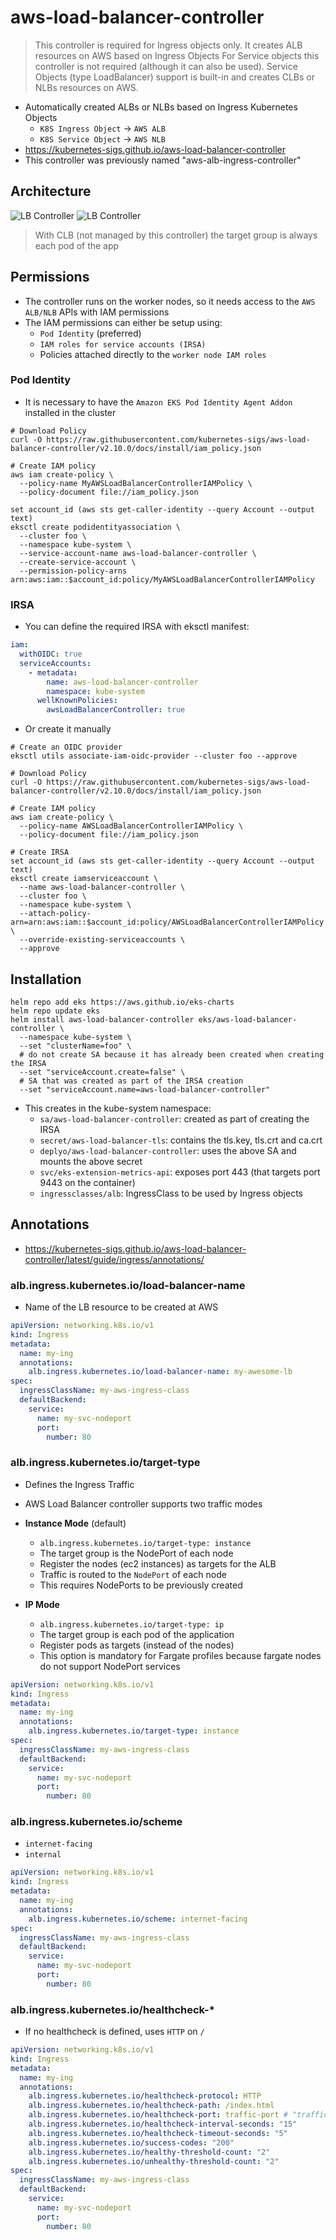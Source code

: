 # aws-load-balancer-controller

> This controller is required for Ingress objects only. It creates ALB resources on AWS based on Ingress Objects
> For Service objects this controller is not required (although it can also be used). Service Objects (type LoadBalancer) support is built-in and creates CLBs or NLBs resources on AWS.

- Automatically created ALBs or NLBs based on Ingress Kubernetes Objects
  - `K8S Ingress Object` -> `AWS ALB`
  - `K8S Service Object` -> `AWS NLB`
- <https://kubernetes-sigs.github.io/aws-load-balancer-controller>
- This controller was previously named "aws-alb-ingress-controller"

## Architecture

![LB Controller](.images/lb-controller-architecture1.png)
![LB Controller](.images/lb-controller-architecture2.png)

> With CLB (not managed by this controller) the target group is always each pod of the app

## Permissions

- The controller runs on the worker nodes, so it needs access to the `AWS ALB/NLB` APIs with IAM permissions
- The IAM permissions can either be setup using:
  - `Pod Identity` (preferred)
  - `IAM roles for service accounts (IRSA)`
  - Policies attached directly to the `worker node IAM roles`

### Pod Identity

- It is necessary to have the `Amazon EKS Pod Identity Agent Addon` installed in the cluster

```shell
# Download Policy
curl -O https://raw.githubusercontent.com/kubernetes-sigs/aws-load-balancer-controller/v2.10.0/docs/install/iam_policy.json

# Create IAM policy
aws iam create-policy \
  --policy-name MyAWSLoadBalancerControllerIAMPolicy \
  --policy-document file://iam_policy.json

set account_id (aws sts get-caller-identity --query Account --output text)
eksctl create podidentityassociation \
  --cluster foo \
  --namespace kube-system \
  --service-account-name aws-load-balancer-controller \
  --create-service-account \
  --permission-policy-arns arn:aws:iam::$account_id:policy/MyAWSLoadBalancerControllerIAMPolicy
```

### IRSA

- You can define the required IRSA with eksctl manifest:

```yaml
iam:
  withOIDC: true
  serviceAccounts:
    - metadata:
        name: aws-load-balancer-controller
        namespace: kube-system
      wellKnownPolicies:
        awsLoadBalancerController: true
```

- Or create it manually

```shell
# Create an OIDC provider
eksctl utils associate-iam-oidc-provider --cluster foo --approve

# Download Policy
curl -O https://raw.githubusercontent.com/kubernetes-sigs/aws-load-balancer-controller/v2.10.0/docs/install/iam_policy.json

# Create IAM policy
aws iam create-policy \
  --policy-name AWSLoadBalancerControllerIAMPolicy \
  --policy-document file://iam_policy.json

# Create IRSA
set account_id (aws sts get-caller-identity --query Account --output text)
eksctl create iamserviceaccount \
  --name aws-load-balancer-controller \
  --cluster foo \
  --namespace kube-system \
  --attach-policy-arn=arn:aws:iam::$account_id:policy/AWSLoadBalancerControllerIAMPolicy \
  --override-existing-serviceaccounts \
  --approve
```

## Installation

```shell
helm repo add eks https://aws.github.io/eks-charts
helm repo update eks
helm install aws-load-balancer-controller eks/aws-load-balancer-controller \
  --namespace kube-system \
  --set "clusterName=foo" \
  # do not create SA because it has already been created when creating the IRSA
  --set "serviceAccount.create=false" \
  # SA that was created as part of the IRSA creation
  --set "serviceAccount.name=aws-load-balancer-controller"
```

- This creates in the kube-system namespace:
  - `sa/aws-load-balancer-controller`: created as part of creating the IRSA
  - `secret/aws-load-balancer-tls`: contains the tls.key, tls.crt and ca.crt
  - `deplyo/aws-load-balancer-controller`: uses the above SA and mounts the above secret
  - `svc/eks-extension-metrics-api`: exposes port 443 (that targets port 9443 on the container)
  - `ingressclasses/alb`: IngressClass to be used by Ingress objects

## Annotations

- <https://kubernetes-sigs.github.io/aws-load-balancer-controller/latest/guide/ingress/annotations/>

### alb.ingress.kubernetes.io/load-balancer-name

- Name of the LB resource to be created at AWS

```yaml
apiVersion: networking.k8s.io/v1
kind: Ingress
metadata:
  name: my-ing
  annotations:
    alb.ingress.kubernetes.io/load-balancer-name: my-awesome-lb
spec:
  ingressClassName: my-aws-ingress-class
  defaultBackend:
    service:
      name: my-svc-nodeport
      port:
        number: 80
```

### alb.ingress.kubernetes.io/target-type

- Defines the Ingress Traffic
- AWS Load Balancer controller supports two traffic modes

- **Instance Mode** (default)
  - `alb.ingress.kubernetes.io/target-type: instance`
  - The target group is the NodePort of each node
  - Register the nodes (ec2 instances) as targets for the ALB
  - Traffic is routed to the `NodePort` of each node
  - This requires NodePorts to be previously created

- **IP Mode**
  - `alb.ingress.kubernetes.io/target-type: ip`
  - The target group is each pod of the application
  - Register pods as targets (instead of the nodes)
  - This option is mandatory for Fargate profiles because fargate nodes do not support NodePort services

```yaml
apiVersion: networking.k8s.io/v1
kind: Ingress
metadata:
  name: my-ing
  annotations:
    alb.ingress.kubernetes.io/target-type: instance
spec:
  ingressClassName: my-aws-ingress-class
  defaultBackend:
    service:
      name: my-svc-nodeport
      port:
        number: 80
```

### alb.ingress.kubernetes.io/scheme

- `internet-facing`
- `internal`

```yaml
apiVersion: networking.k8s.io/v1
kind: Ingress
metadata:
  name: my-ing
  annotations:
    alb.ingress.kubernetes.io/scheme: internet-facing
spec:
  ingressClassName: my-aws-ingress-class
  defaultBackend:
    service:
      name: my-svc-nodeport
      port:
        number: 80
```

### alb.ingress.kubernetes.io/healthcheck-*

- If no healthcheck is defined, uses `HTTP` on `/`

```yaml
apiVersion: networking.k8s.io/v1
kind: Ingress
metadata:
  name: my-ing
  annotations:
    alb.ingress.kubernetes.io/healthcheck-protocol: HTTP
    alb.ingress.kubernetes.io/healthcheck-path: /index.html
    alb.ingress.kubernetes.io/healthcheck-port: traffic-port # "traffic-port" uses the same port as the target container
    alb.ingress.kubernetes.io/healthcheck-interval-seconds: "15"
    alb.ingress.kubernetes.io/healthcheck-timeout-seconds: "5"
    alb.ingress.kubernetes.io/success-codes: "200"
    alb.ingress.kubernetes.io/healthy-threshold-count: "2"
    alb.ingress.kubernetes.io/unhealthy-threshold-count: "2"
spec:
  ingressClassName: my-aws-ingress-class
  defaultBackend:
    service:
      name: my-svc-nodeport
      port:
        number: 80
```
